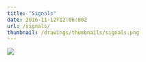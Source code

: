 ```yaml
---
title: "Signals"
date: 2016-11-12T12:06:00Z
url: /signals/
thumbnail: /drawings/thumbnails/signals.png
---
```

<a href='/drawings/signals.svg'><img src='/drawings/signals.png'></a>
